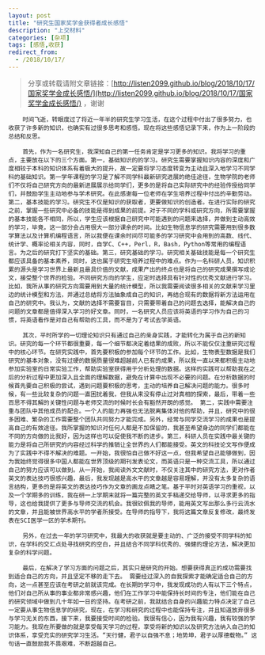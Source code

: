```yaml
---
layout: post
title: "研究生国家奖学金获得者成长感悟"
description: "上交材料"
categories: [杂项]
tags: [感悟,收获]
redirect_from:
  - /2018/10/17/
---
```

> 分享或转载请附文章链接：[http://listen2099.github.io/blog/2018/10/17/国家奖学金成长感悟/](http://listen2099.github.io/blog/2018/10/17/国家奖学金成长感悟/) ，谢谢
	
		时间飞逝，转眼度过了将近一年半的研究生学习生活，在这个过程中付出了很多努力，也收获了许多新的知识，也确实有过很多思考和感悟，现在将这些感悟记录下来，作为上一阶段的总结和反思。

		首先，作为一名研究生，我深知自己的第一任务肯定是学习更多的知识。我将学习的重点，主要放在以下的三个方面。第一，基础知识的的学习。研究生需要掌握知识内容的深度和广度相较于本科的知识体系有着极大的提升，故一定要将学习态度转变为主动且深入地学习不同学科的基础知识。第一学年课程的学习是了解不同学科最新研究进展的绝佳途径，生物学院的老师们不仅将自己研究方向的最新进展展示给同学们，更多的是将自己实际研究中的经验传授给同学们，并鼓励学生主动地参与学术研究。在此感谢每一位老师在学生培养过程中付出的辛勤劳动。第二，基本技能的学习。研究生不仅是知识的获取者，更要做知识的创造者。在进行实际的研究之前，掌握一些研究中必备的技能是得到成果的前提。对于不同的学科或研究方向，所需要掌握的基本技能各不相同，所以，学生应该根据自己研究中可能遇到的问题来选择，并做到主动高效的学习，毕竟，这一部分会占用很大一部分课余的时间。比如生物信息学的研究需要用到很多数学算法以及计算机编程语言，所以我便在课余时间尽可能多的学习研究中会用到的高数、线代、统计学、概率论相关内容，同时，自学C、C++，Perl，R，Bash，Python等常用的编程语言。为之后的研究打下坚实的基础。第三，研究基础的学习。研究相关基础技能是每一个研究生都应该具备的基本素养，同时，这也属于研究生培养过程中的难点。作为一名科研人员，知识积累的源头是学习世界上最新且最具价值的文献，成果产出的终点也是将自己的研究成果撰写成论文，接受整个世界的检验。不同研究方向的学生，应定时选择具有针对性的优秀文献进行学习。比如，我所从事的研究方向需要用到大量的统计模型，所以我需要阅读很多相关的文献来学习里边的统计模型和方法，并通过总结将方法抽象成自己的知识，再结合现有的数据将新方法运用在自己的研究中。我认为，文献的选择不需要盲目，只需要带着自己的问题去选择，能解决自己的问题的文章都是值得深入学习的好文章。同时，一名研究人员应该将英语的学习作为自己的习惯，将英语看作是对自己有帮助的工具，而不是为了考试去学英语。

		其次，平时所学的一切理论知识只有通过自己的亲身实践，才能转化为属于自己的新知识。研究的每一个环节都很重要，每一个细节都决定着结果的成败，所以不能仅仅注重研究过程中的核心环节。在研究实践中，首先要积极的参加每个环节的工作。比如，生物表型数据是我们研究的基本对象，没有过硬的数据质量很难超越前人已有的成果，所以我一直以来都积极主动地参加实验室的日常实验工作，帮助实验室获得用于分析处理的数据。这样的实践可以帮助我在之后的分析过程中更加深入且全面的理解数据，避免在计算中出现不必要的问题。在分析数据的时候首先要自己积极的尝试，遇到问题要积极的思考，主动的培养自己解决问题的能力。很多时候，有一些比较复杂的问题一直困扰着我，但我从来没有停止过对真相的探索，最后，带着一些百思不得其解的关键性问题与老师交流的时候时长会有豁然开朗的感觉。 第二，实践中需要注重与团队中其他成员的配合。一个人的能力再强也无法脱离集体对他的帮助，并且，研究中的很多困难、繁杂的工作需要整个团队共同努力才能完成。另外，经常与同学交流学习的成果也是提高自己的有效途径。我所掌握的知识对任何人都是不加保留的，我甚至希望身边的同学们都能在不同的方向做的比我好，因为这样也可以促使我不断的进步。第三，科研人员在实践中最关键的能力是将自己所研究的内容经过科学的推销让全世界的人们都能接受。英文的科技论文写作便成为了实践中不得不解决的难题。一开始，我很怕自己做不好这一点，但我希望自己能够做到，因为我始终觉得很多中国人都能在世界顶级的期刊发表论文，而英语只是一种交流工具，所以通过自己的努力应该可以做到。从一开始，我阅读外文文献时，不仅关注其中的研究方法，更对作者英文的表达技巧很感兴趣，最后，我发现越是高水平的文章越是容易理解，并没有太多复杂的语言结构，更多的是将英文的表达技巧作为文章的画龙点睛之笔。基于平时对英语学习的重视，以及一个学期多的训练，我在研一上学期末就将一篇完整的英文手稿递交给导师，以寻求更多的指导，这也给我提供了更多与导师交流的机会。我很钦佩我的导师，能用英文写出那么多行云流水的文章，并且能被世界高水平的学者所接受。在导师的指导下，我将这篇文章反复修改，最终发表在SCI医学一区的学术期刊。

		另外，在过去一年的学习研究中，我最大的收获就是要主动的、广泛的接受不同学科的知识，在学科的交汇点处寻找研究的空白，并且结合不同学科优秀的、强健的理论方法，解决更加复杂的科学问题。

		最后，在解决了学习方面的问题之后，其实只是研究的开始。想要获得真正的成功需要找到适合自己的方向，并且坚定不移的走下去。 需要经过深入的自我探索才能确定适合自己的方向，这一点甚至应该在考研之前就该完成。在长期的学习中，我发现成功的人有以下三个特点，他们对自己所从事的事业都非常感兴趣，他们在工作学习中能保持长时间的专注，他们能在自己的研究领域中做到几十年如一日的坚持。在考研之前，我就结合自身的兴趣能力特点决定了自己一定要从事生物信息学的研究，现在，在学习和研究的过程中也能保持专注，并且知道放弃很多与学习无关的东西，接下来，我要接受时间的检验。我很有信心，因为我有兴趣，我有较强的学习能力。我现在所要做的就是享受每天学习的过程，享受将新的知识以及研究方法纳入自己的知识体系，享受充实的研究学习生活。“天行健，君子以自强不息；地势坤，君子以厚德载物。” 这句话一直鼓励我不畏艰难，不断超越自己。

